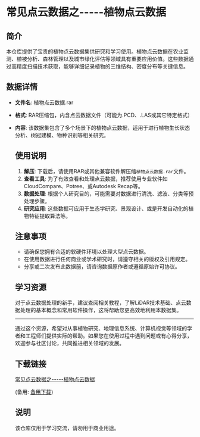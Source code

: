 # 常见点云数据之-----植物点云数据

## 简介

本仓库提供了宝贵的植物点云数据集供研究和学习使用。植物点云数据在农业监测、植被分析、森林管理以及城市绿化评估等领域具有重要应用价值。这些数据通过高精度扫描技术获取，能够详细记录植物的三维结构、密度分布等关键信息。

## 数据详情

- **文件名**: 植物点云数据.rar
- **格式**: RAR压缩包，内含点云数据文件（可能为.PCD、.LAS或其它特定格式）
- **内容**: 该数据集包含了多个场景下的植物点云数据，适用于进行植物生长状态分析、树冠建模、物种识别等相关研究。

  ## 使用说明

  1. **解压**: 下载后，请使用RAR或其他兼容软件解压缩`植物点云数据.rar`文件。
  2. **查看工具**: 为了有效查看和处理点云数据，推荐使用专业软件如CloudCompare、Potree、或Autodesk Recap等。
  3. **数据处理**: 根据个人研究目的，可能需要对数据进行清洗、滤波、分类等预处理步骤。
  4. **研究应用**: 这些数据可应用于生态学研究、景观设计、或是开发自动化的植物特征提取算法等。

  ## 注意事项

  - 请确保您拥有合适的软硬件环境以处理大型点云数据。
  - 在使用数据进行任何商业或学术研究时，请遵守相关的版权及引用规定。
  - 分享或二次发布此数据前，请咨询数据原作者或遵循原始许可协议。

  ## 学习资源

  对于点云数据处理的新手，建议查阅相关教程，了解LiDAR技术基础、点云数据处理的基本概念和常用软件操作，这将帮助您更高效地利用本数据集。

  ---

  通过这个资源，希望对从事植物研究、地理信息系统、计算机视觉等领域的学者和工程师们提供实际的帮助。如果您在使用过程中遇到问题或有心得分享，欢迎参与社区讨论，共同推进相关领域的发展。

  ## 下载链接
  [常见点云数据之-----植物点云数据](https://pan.quark.cn/s/25cc32071f0e) 

  (备用: [备用下载](https://pan.baidu.com/s/15XALUHkcUKcHlhnbcKGcVA?pwd=1234))

  ## 说明

  该仓库仅用于学习交流，请勿用于商业用途。
